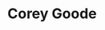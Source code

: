 ---
id: "cg_k"
title: "Corey Goode"
image: "img/corey_goode.jpg"
type: "Keynote"
about: "Corey Goode identified as an intuitive empath (IE), Goode was recruited, trained and served in MILAB Programs from the ages of 6 to 16 years of age and then 20 years in various programs. Goode’s IE abilities were crucial in interfacing with Non-Terrestrial Beings While in the Secret Space Programs. Goode had a variety of assignments including assignment to an ASSR “ISRV” – Auxiliary Specialized Space Research, Interstellar Class Vessel, and much more. Corey Goode is a co-host with David Wilcock on Gaia TV’s “Cosmic Disclosure”."
type_event: "Keynote Speech"
name_event: "Ascending DNA & the Solar Consciousness"
date_event: "Sunday, February 11th 2019"
time_event: "4:00 pm - 5:30 pm PST"
about_event: "The “Solar Sneeze” as termed within the SSP has spawned many different theories and belief systems. No one knows with certainty just what will occur during a CME (Mass Coronal Ejection), “Kill Shot” or EMP (Electro Magnetic Pulse). Scientific predictions include everything from 3 days of Darkness, to a Mass Extinction Event, Rapid DNA Upgrades and the Transition of Densities; while also many spiritual and religious texts have predicted the Rapture, “Golden Age” or Kali Yuga, Harvest, Spiritual Ascension and the Apocalypse. With the heightened Geo Political climate coupled with the intensification of natural disasters and earth changes, Gaia (Earth) is going through the transitional birthing pains of Ascension along with everything and everyone upon it. Corey will recount in detail what has been shown to him during his contact experiences with the Blue Avians (5th Density ET’s) regarding the Solar Sneeze and Ascension. He will also talk about the preparations the Anshar (4th Density Human Beings) are taking now in anticipation of the coming solar event and what role humanity plays in preserving their timeline."
tags: ['ind_key', 'prem', 'prem_plus_dw']
draft: false
---
